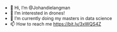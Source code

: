 - 👋 Hi, I’m @Johandielangman
- 👀 I’m interested in drones!
- 🌱 I’m currently doing my masters in data science
- 📫 How to reach me https://bit.ly/3xWQS4Z

<!---
Johandielangman/Johandielangman is a ✨ special ✨ repository because its `README.md` (this file) appears on your GitHub profile.
You can click the Preview link to take a look at your changes.
--->

